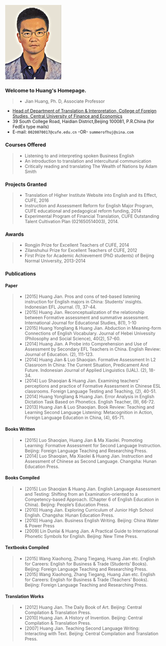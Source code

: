 ![Jian Huang](https://github.com/fromhuangj/homepage/raw/master/hjnn.png)

### Welcome to Huang's Homepage.
> * Jian Huang, Ph. D, Associate Professor 
* [Head of Department of Translation \& Interpretation, College of Foreign Studies, Central University of Finance and Economics](http://sfs.cufe.edu.cn/xygk/jgsz/jxjg/74970.htm) 
* 39 South College Road, Haidian District,Beijing 100081, P.R.China (for FedEx type mails)
* E-mail: `0020070017@cufe.edu.cn`   -OR-   `summerofhuj@sina.com`

### Courses Offered
> * Listening to and interpreting spoken Business English 
> * An introduction to translation and intercultural communication
> * Critically reading and translating The Wealth of Nations by Adam Smith 

### Projects Granted
> * Translation of Higher Institute Website into English and its Effect, CUFE, 2016
> * Instruction and Assessment Reform for English Major Program, CUFE educational and pedagogical reform funding, 2014 
> * Experimental Program of Financial Translation, CUFE Outstanding Talent Cultivation Plan (021650514003), 2014.

### Awards
> * Rongjin Prize for Excellent Teachers of CUFE, 2014
> * Zilanshuhui Prize for Excellent Teachers of CUFE, 2012
> * First Prize for Academic Achievement (PhD students) of Beijing Normal University, 2013-2014

### Publications
#### Paper
>* [2015] Huang Jian. Pros and cons of ted-based listening instruction for English majors in China: Students’ insights. Indonesian EFL Journal. (1), 37-44.
>* [2015] Huang Jian. Reconceptualization of the relationship between Formative assessment and summative assessment. 
International Journal for Educational Studies, 8(1), 1-10 
>*  [2015] Huang Yongliang \& Huang Jian. Abduction in Meaning-form Connections of English Vocabulary. Journal of Hebei Univessity (Philosophy and Social Science), 40(2), 57-60.
>* [2014] Huang Jian. A Probe into Comprehension and Use of Assessment by Secondary EFL Teachers in China. English Review: Journal of Education. (2), 111-123.
>* [2014] Huang Jian \& Luo Shaoqian. Formative Assessment In L2 Classroom In China: The Current Situation, Predicament And Future. Indonesian Journal of Applied Linguistics (IJAL). (2), 18-34.
>* [2014] Luo Shaoqian \& Huang Jian. Examining teachers’ perceptions and practice of Formative Assessment in Chinese ESL classrooms. Foreign Language Testing and Teaching, (2), 40-51.
>* [2014] Huang Yongliang \& Huang Jian. Error Analysis in English Dictation Task Based on Phonetics. English Teacher, (9), 66-72.
>* [2013] Huang Jian \& Luo Shaoqian. Book Review: Teaching and Learning Second Language Listening: Metacognition in Action, Foreign Language Education in China, (4), 65-71.

#### Books Written
>* [2015] Luo Shaoqian, Huang Jian \& Ma Xiaolei. Promoting Learning: Formative Assessment for Second Language Instruction. Beijing: Foreign Language Teaching and Researching Press.
>* [2014] Luo Shaoqian, Ma Xiaolei \& Huang Jian. Instruction and Assessment of Chinese as Second Language. Changsha: Hunan Education Press.

#### Books Compiled
>* [2015] Luo Shaoqian \& Huang Jian. English Language Assessment and Testing: Shifting from an Examination-oriented to a Competency-based Approach. (Chapter 6 of English Education in China). Beijing: People’s Education Press.
>* [2010] Huang Jian. Exploring Curriculum of Junior High School English. Changsha: Hunan Education Press.
>* [2010] Huang Jian. Business English Writing. Beijing: China Water \& Power Press
>* [2009] Lin Dunlai \& Huang Jian. A Practical Guide to International Phonetic Symbols for English. Beijing: New Time Press.

#### Textbooks Compiled
>* [2015] Wang Xiaohong, Zhang Tiegang, Huang Jian etc. English for Careers: English for Business \& Trade (Students’ Books). Beijing: Foreign Language Teaching and Researching Press.
>* [2015] Wang Xiaohong, Zhang Tiegang, Huang Jian etc. English for Careers: English for Business \& Trade (Teachers’ Books). Beijing: Foreign Language Teaching and Researching Press.

#### Translation Works 
>* [2012] Huang Jian. The Daily Book of Art. Beijing: Central Compilation \& Translation Press.
>* [2010] Huang Jian. A History of Invention. Beijing: Central Compilation \& Translation Press.
>* [2007] Huang Jian. Teaching Second Language Writing: Interacting with Text. Beijing: Central Compilation and Translation Press. 

